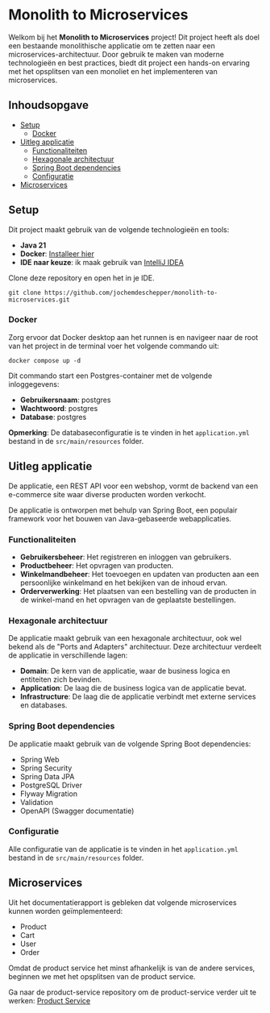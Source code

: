# Monolith to Microservices

Welkom bij het **Monolith to Microservices** project! Dit project heeft als doel een bestaande monolithische applicatie
om te zetten naar een microservices-architectuur. Door gebruik te maken van moderne technologieën en best practices, biedt
dit project een hands-on ervaring met het opsplitsen van een monoliet en het implementeren van microservices.

## Inhoudsopgave

- [Setup](#setup)
  - [Docker](#docker)
- [Uitleg applicatie](#uitleg-applicatie)
  - [Functionaliteiten](#functionaliteiten)
  - [Hexagonale architectuur](#hexagonale-architectuur)
  - [Spring Boot dependencies](#spring-boot-dependencies)
  - [Configuratie](#configuratie)
- [Microservices](#microservices)

## Setup

Dit project maakt gebruik van de volgende technologieën en tools:

- **Java 21**
- **Docker**: [Installeer hier](https://www.docker.com/products/docker-desktop)
- **IDE naar keuze**: ik maak gebruik van [IntelliJ IDEA](https://www.jetbrains.com/idea/)

Clone deze repository en open het in je IDE.

```shell
git clone https://github.com/jochemdeschepper/monolith-to-microservices.git
```

### Docker

Zorg ervoor dat Docker desktop aan het runnen is en navigeer naar de root van het project in de terminal 
voer het volgende commando uit:

```shell
docker compose up -d
```

Dit commando start een Postgres-container met de volgende inloggegevens:

- **Gebruikersnaam**: postgres
- **Wachtwoord**: postgres
- **Database**: postgres

**Opmerking**: De databaseconfiguratie is te vinden in het `application.yml` bestand in de `src/main/resources` folder.

## Uitleg applicatie

De applicatie, een REST API voor een webshop, vormt de backend van een e-commerce site waar diverse producten worden verkocht.

De applicatie is ontworpen met behulp van Spring Boot, een populair framework voor het bouwen van Java-gebaseerde webapplicaties.

### Functionaliteiten

- **Gebruikersbeheer**: Het registreren en inloggen van gebruikers.
- **Productbeheer**: Het opvragen van producten.
- **Winkelmandbeheer**: Het toevoegen en updaten van producten aan een persoonlijke winkelmand en het bekijken van de inhoud ervan.
- **Orderverwerking**: Het plaatsen van een bestelling van de producten in de winkel-mand en het opvragen van de geplaatste bestellingen.

### Hexagonale architectuur

De applicatie maakt gebruik van een hexagonale architectuur, ook wel bekend als de "Ports and Adapters" architectuur. 
Deze architectuur verdeelt de applicatie in verschillende lagen:

- **Domain**: De kern van de applicatie, waar de business logica en entiteiten zich bevinden.
- **Application**: De laag die de business logica van de applicatie bevat.
- **Infrastructure**: De laag die de applicatie verbindt met externe services en databases.

### Spring Boot dependencies

De applicatie maakt gebruik van de volgende Spring Boot dependencies:

- Spring Web
- Spring Security
- Spring Data JPA
- PostgreSQL Driver
- Flyway Migration
- Validation
- OpenAPI (Swagger documentatie)

### Configuratie

Alle configuratie van de applicatie is te vinden in het `application.yml` bestand in de `src/main/resources` folder.

## Microservices

Uit het documentatierapport is gebleken dat volgende microservices kunnen worden geïmplementeerd:

- Product
- Cart
- User
- Order

Omdat de product service het minst afhankelijk is van de andere services, beginnen we met het opsplitsen van de product service.

Ga naar de product-service repository om de product-service verder uit te werken: [Product Service](https://github.com/jochemdeschepper/monolith-to-microservices-product-service)
